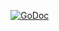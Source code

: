 [![GoDoc](https://godoc.org/gist.github.com/2dff7bd89dcacd3e70b9.git?status.png)](https://godoc.org/gist.github.com/2dff7bd89dcacd3e70b9.git)
